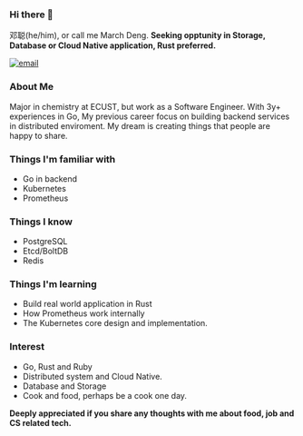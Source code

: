 [email]: https://img.shields.io/static/v1?label=&message=Email&&color=585858&logo=gmail


### Hi there 👋
邓聪(he/him), or call me March Deng.
**Seeking opptunity in Storage, Database or Cloud Native application, Rust preferred.**

[![email]](marchdeng96@gmail.com)


### About Me
Major in chemistry at ECUST, but work as a Software Engineer.
With 3y+ experiences in Go, My previous career focus on building backend services in distributed enviroment.
My dream is creating things that people are happy to share.

### Things I'm familiar with
- Go in backend
- Kubernetes
- Prometheus

### Things I know
- PostgreSQL
- Etcd/BoltDB
- Redis

### Things I'm learning
- Build real world application in Rust
- How Prometheus work internally
- The Kubernetes core design and implementation.

### Interest
- Go, Rust and Ruby
- Distributed system and Cloud Native.
- Database and Storage
- Cook and food, perhaps be a cook one day.

**Deeply appreciated if you share any thoughts with me about food, job and CS related tech.**
